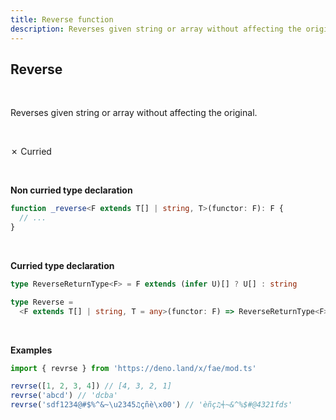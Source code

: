 ```yaml
---
title: Reverse function
description: Reverses given string or array without affecting the original
---
```


## Reverse 
<br>

Reverses given string or array without affecting the original.

<br>

&cross; Curried

<br>

**Non curried type declaration**
```typescript
function _reverse<F extends T[] | string, T>(functor: F): F {
  // ...
}
```
<br>

**Curried type declaration**

```typescript
type ReverseReturnType<F> = F extends (infer U)[] ? U[] : string

type Reverse =
  <F extends T[] | string, T = any>(functor: F) => ReverseReturnType<F>
```
<br>

**Examples**
```typescript
import { revrse } from 'https://deno.land/x/fae/mod.ts'

revrse([1, 2, 3, 4]) // [4, 3, 2, 1]
revrse('abcd') // 'dcba'
revrse('sdf1234@#$%^&~\u2345♫çñè\x00') // 'èñç♫⍅~&^%$#@4321fds'
```
